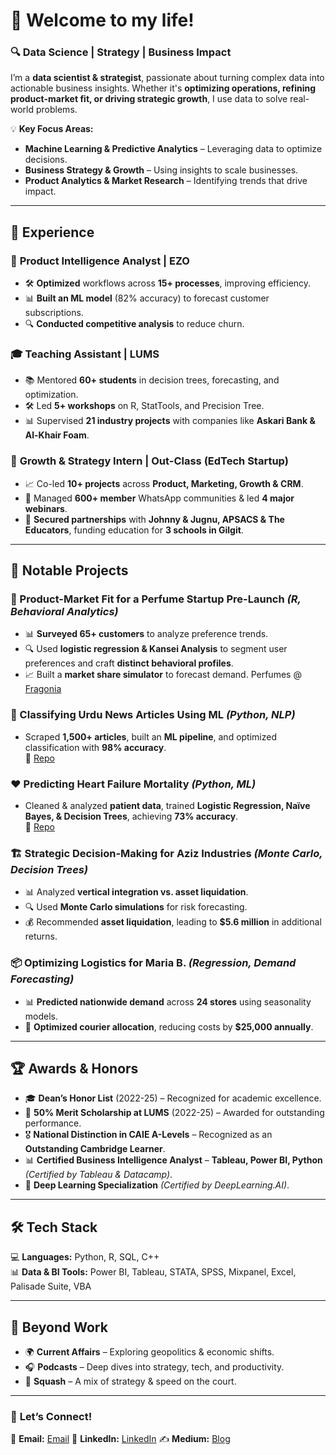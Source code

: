 # 👋 Welcome to my life!  

### 🔍 Data Science | Strategy | Business Impact  

I’m a **data scientist & strategist**, passionate about turning complex data into actionable business insights. Whether it's **optimizing operations, refining product-market fit, or driving strategic growth**, I use data to solve real-world problems.  

💡 **Key Focus Areas:**  
- **Machine Learning & Predictive Analytics** – Leveraging data to optimize decisions.  
- **Business Strategy & Growth** – Using insights to scale businesses.  
- **Product Analytics & Market Research** – Identifying trends that drive impact.  

---

## 💼 **Experience**  

### 🔹 **Product Intelligence Analyst | EZO**  
- 🛠 **Optimized** workflows across **15+ processes**, improving efficiency.  
- 📊 **Built an ML model** (82% accuracy) to forecast customer subscriptions.  
- 🔍 **Conducted competitive analysis** to reduce churn.  

### 🎓 **Teaching Assistant | LUMS**  
- 📚 Mentored **60+ students** in decision trees, forecasting, and optimization.  
- 🛠 Led **5+ workshops** on R, StatTools, and Precision Tree.  
- 📊 Supervised **21 industry projects** with companies like **Askari Bank & Al-Khair Foam**.  

### 🚀 **Growth & Strategy Intern | Out-Class (EdTech Startup)**  
- 📈 Co-led **10+ projects** across **Product, Marketing, Growth & CRM**.  
- 📢 Managed **600+ member** WhatsApp communities & led **4 major webinars**.  
- 🤝 **Secured partnerships** with **Johnny & Jugnu, APSACS & The Educators**, funding education for **3 schools in Gilgit**.  

---

## 🚀 **Notable Projects**  

### 🌿 Product-Market Fit for a Perfume Startup Pre-Launch *(R, Behavioral Analytics)*  
- 📊 **Surveyed 65+ customers** to analyze preference trends.  
- 🔍 Used **logistic regression & Kansei Analysis** to segment user preferences and craft **distinct behavioral profiles**.  
- 📈 Built a **market share simulator** to forecast demand. Perfumes @ [Fragonia](https://fragonia.com.pk/)

### 📰 Classifying Urdu News Articles Using ML *(Python, NLP)*  
- Scraped **1,500+ articles**, built an **ML pipeline**, and optimized classification with **98% accuracy**.  
🔗 [Repo](https://github.com/NightFuryAnalytics/multi-text-classification)

### ❤️ Predicting Heart Failure Mortality *(Python, ML)*  
- Cleaned & analyzed **patient data**, trained **Logistic Regression, Naïve Bayes, & Decision Trees**, achieving **73% accuracy**.  
🔗 [Repo](https://github.com/NightFuryAnalytics/heart_failure)  

### 🏗 Strategic Decision-Making for Aziz Industries *(Monte Carlo, Decision Trees)*  
- 📊 Analyzed **vertical integration vs. asset liquidation**.  
- 🔍 Used **Monte Carlo simulations** for risk forecasting.  
- 💰 Recommended **asset liquidation**, leading to **$5.6 million** in additional returns.  

### 📦 Optimizing Logistics for Maria B. *(Regression, Demand Forecasting)*  
- 📊 **Predicted nationwide demand** across **24 stores** using seasonality models.  
- 🚚 **Optimized courier allocation**, reducing costs by **$25,000 annually**.  

---
## 🏆 **Awards & Honors**  
- 🎓 **Dean’s Honor List** (2022-25) – Recognized for academic excellence.  
- 🏅 **50% Merit Scholarship at LUMS** (2022-25) – Awarded for outstanding performance.  
- 🎖 **National Distinction in CAIE A-Levels** – Recognized as an **Outstanding Cambridge Learner**.  
- 📊 **Certified Business Intelligence Analyst** – **Tableau, Power BI, Python** *(Certified by Tableau & Datacamp)*.  
- 🤖 **Deep Learning Specialization** *(Certified by DeepLearning.AI)*.  

---

## 🛠 **Tech Stack**  
💻 **Languages:** Python, R, SQL, C++  
📊 **Data & BI Tools:** Power BI, Tableau, STATA, SPSS, Mixpanel, Excel, Palisade Suite, VBA 

---

## 🌱 **Beyond Work**  
- 🌍 **Current Affairs** – Exploring geopolitics & economic shifts.  
- 🎧 **Podcasts** – Deep dives into strategy, tech, and productivity.  
- 🏸 **Squash** – A mix of strategy & speed on the court.  

---

### 🔗 **Let’s Connect!**  
📩 **Email:** [Email](rayank440@outlook.com) 
🔗 **LinkedIn:** [LinkedIn](https://www.linkedin.com/in/rayankhan3/)
✍️ **Medium:** [Blog](https://medium.com/@rayank880)

